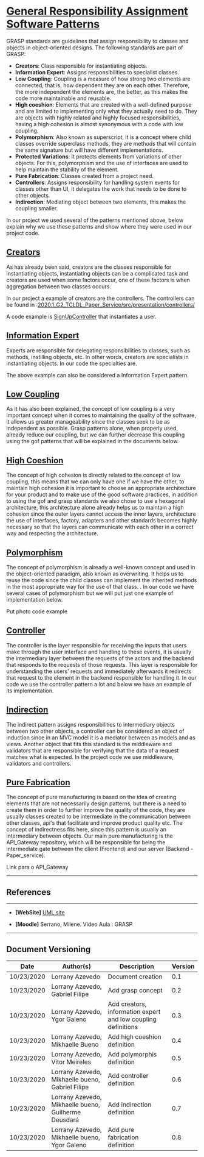 <span id="grasp"></span>
# **<a href="#grasp">General Responsibility Assignment Software Patterns</a>**


GRASP standards are guidelines that assign responsibility to classes and objects in object-oriented designs. The following standards are part of GRASP:

- **Creators**: Class responsible for instantiating objects.
- **Information Expert**: Assigns responsibilities to specialist classes. 
- **Low Coupling**: Coupling is a measure of how strong two elements are connected, that is, how dependent they are on each other. Therefore, the more independent the elements are, the better, as this makes the code more maintainable and reusable.
- **High coeshion**: Elements that are created with a well-defined purpose and are limited to implementing only what they actually need to do. They are objects with highly related and highly focused responsibilities, having a high cohesion is almost synonymous with a code with low coupling.
- **Polymorphism**: Also known as superscript, it is a concept where child classes override superclass methods, they are methods that will contain the same signature but will have different implementations.
- **Protected Variations**: It protects elements from variations of other objects. For this, polymorphism and the use of interfaces are used to help maintain the stability of the element.
- **Pure Fabrication**: Classes created from a project need.
- **Controllers**: Assigns responsibility for handling system events for classes other than UI, it delegates the work that needs to be done to other objects.
- **Indirection**: Mediating object between two elements, this makes the coupling smaller. 

In our project we used several of the patterns mentioned above, below explain why we use these patterns and show where they were used in our project code. 

<span id="creator"></span>
## **<a href="#Creator">Creators</a>**

As has already been said, creators are the classes responsible for instantiating objects, instantiating objects can be a complicated task and creators are used when some factors occur, one of these factors is when aggregation between two classes occurs.

In our project a example of creators are the controllers. The controllers can be found in :[2020.1_G2_TCLDL_Paper_Service/src/presentation/controllers/](https://github.com/UnBArqDsw/2020.1_G2_TCLDL_Paper_Service/tree/master/src/presentation/controllers)


A code example is [SignUpController](https://github.com/UnBArqDsw/2020.1_G2_TCLDL_Paper_Service/blob/master/src/presentation/controllers/SignUpController.ts) that instantiates a user.

<span id="sp"></span>
## **<a href="#sp">Information Expert</a>**

Experts are responsible for delegating responsibilities to classes, such as methods, instilling objects, etc. In other words, creators are specialists in instantiating objects. In our code the specialties are.

The above example can also be considered a Information Expert pattern.

<span id="lc"></span>
## **<a href="#lc">Low Coupling</a>**

As it has also been explained, the concept of low coupling is a very important concept when it comes to maintaining the quality of the software, it allows us greater manageability since the classes seek to be as independent as possible. Grasp patterns alone, when properly used, already reduce our coupling, but we can further decrease this coupling using the gof patterns that will be explained in the documents below.

<span id="hc"></span>
## **<a href="#hc">High Coeshion</a>**

The concept of high cohesion is directly related to the concept of low coupling, this means that we can only have one if we have the other, to maintain high cohesion it is important to choose an appropriate architecture for your product and to make use of the good software practices, in addition to using the gof and grasp standards we also chose to use a hexagonal architecture, this architecture alone already helps us to maintain a high cohesion since the outer layers cannot access the inner layers, architecture the use of interfaces, factory, adapters and other standards becomes highly necessary so that the layers can communicate with each other in a correct way and respecting the architecture.

<span id="pl"></span>
## **<a href="#pl">Polymorphism</a>**

The concept of polymorphism is already a well-known concept and used in the object-oriented paradigm, also known as overwriting. It helps us to reuse the code since the child classes can implement the inherited methods in the most appropriate way for the use of that class. . In our code we have several cases of polymorphism but we will put just one example of implementation below.

Put photo code example

<span id="cont"></span>
## **<a href="#cont">Controller</a>**

The controller is the layer responsible for receiving the inputs that users make through the user interface and handling to these events, it is usually the intermediary layer between the requests of the actors and the backend that responds to the requests of those requests. This layer is responsible for understanding the users' requests and immediately afterwards it redirects that request to the element in the backend responsible for handling it. In our code we use the controller pattern a lot and below we have an example of its implementation.


<span id="ind"></span>
## **<a href="#ind">Indirection</a>**

The indirect pattern assigns responsibilities to intermediary objects between two other objects, a controller can be considered an object of induction since in an MVC model it is a mediator between as models and as views. Another object that fits this standard is the middleware and validators that are responsible for verifying that the data of a request matches what is expected. In the project code we use middleware, validators and controllers.

<span id="pf"></span>
## **<a href="#pf">Pure Fabrication</a>**

The concept of pure manufacturing is based on the idea of creating elements that are not necessarily design patterns, but there is a need to create them in order to further improve the quality of the code, they are usually classes created to be intermediate in the communication between other classes, api's that facilitate and improve product quality etc. The concept of indirectness fits here, since this pattern is usually an intermediary between objects. Our main pure manufacturing is the API_Gateway repository, which will be responsible for being the intermediate gate between the client (Frontend) and our server (Backend - Paper_service).

Link para o API_Gateway

---
## References
---

- **[WebSite]** <a href="https://www.uml-diagrams.org/package-diagrams-overview.html">UML site</a>

- **[Moodle]** Serrano, Milene. Vídeo Aula : GRASP


---

## Document Versioning

| Date       | Author(s)                                            | Description                                                   | Version |
| ---------- | ---------------------------------------------------- | ------------------------------------------------------------- | ------- |
| 10/23/2020 | Lorrany Azevedo                                      | Document creation                                             | 0.1     |
| 10/23/2020 | Lorrany Azevedo, Gabriel Filipe                      | Add grasp concept                                             | 0.2     |
| 10/23/2020 | Lorrany Azevedo, Ygor Galeno                         | Add creators, information expert and low coupling definitions | 0.3     |
| 10/23/2020 | Lorrany Azevedo, Mikhaelle Bueno                     | Add high coeshion definition                                  | 0.4     |
| 10/23/2020 | Lorrany Azevedo, Vitor Meireles                      | Add polymorphis definition                                    | 0.5     |
| 10/23/2020 | Lorrany Azevedo, Mikhaelle bueno, Gabriel Filipe     | Add controller definition                                     | 0.6     |
| 10/23/2020 | Lorrany Azevedo, Mikhaelle bueno, Guilherme Deusdará | Add indirection definition                                    | 0.7     |
| 10/23/2020 | Lorrany Azevedo, Mikhaelle bueno, Ygor Galeno        | Add pure fabrication definition                               | 0.8     |